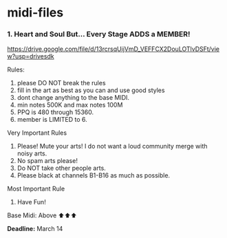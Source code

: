 # midi-files

### 1. Heart and Soul But... Every Stage ADDS a MEMBER!
https://drive.google.com/file/d/13rcrsqUijVmD_VEFFCX2DouLOTlvDSFt/view?usp=drivesdk

Rules:
1. please DO NOT break the rules
2. fill in the art as best as you can and use good styles
3. dont change anything to the base MIDI.
4. min notes 500K and max notes 100M
5. PPQ is 480 through 15360.
6. member is LIMITED to 6.

Very Important Rules
1. Please! Mute your arts! I do not want a loud community merge with noisy arts.
2. No spam arts please!
3. Do NOT take other people arts.
4. Please black at channels B1-B16 as much as possible.

Most Important Rule
1. Have Fun!

Base Midi: Above ⬆⬆⬆


**Deadline:** March 14
